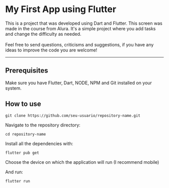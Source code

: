 # My First App using Flutter

<p>
This is a project that was developed using Dart and Flutter. 
This screen was made in the course from Alura. It's a simple project where you add tasks and change the difficulty as needed.
<br>
<br>
Feel free to send questions, criticisms and suggestions, if you have any ideas to improve the code you are welcome!
</p>

---

## Prerequisites
<p>
Make sure you have Flutter, Dart, NODE, NPM and Git installed on your system.
</p>

## How to use

```
git clone https://github.com/seu-usuario/repository-name.git
```

<p>
Navigate to the repository directory:
</p>

```
cd repository-name
```

<p>
Install all the dependencies with:
</p>

```
flutter pub get
```

<p>
Choose the device on which the application will run (I recommend mobile)
</p>

<p>
And run:
</p>

```
flutter run
```
